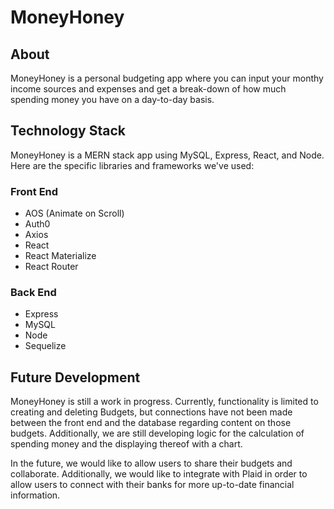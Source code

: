 # MoneyHoney
## About
MoneyHoney is a personal budgeting app where you can input your monthy income sources and expenses and get a break-down of how much spending money you have on a day-to-day basis.
## Technology Stack
MoneyHoney is a MERN stack app using MySQL, Express, React, and Node. Here are the specific libraries and frameworks we've used:
### Front End
* AOS (Animate on Scroll)
* Auth0
* Axios
* React
* React Materialize
* React Router
### Back End
* Express
* MySQL
* Node
* Sequelize
## Future Development
MoneyHoney is still a work in progress. Currently, functionality is limited to creating and deleting Budgets, but connections have not been made between the front end and the database regarding content on those budgets. Additionally, we are still developing logic for the calculation of spending money and the displaying thereof with a chart.

In the future, we would like to allow users to share their budgets and collaborate. Additionally, we would like to integrate with Plaid in order to allow users to connect with their banks for more up-to-date financial information.
